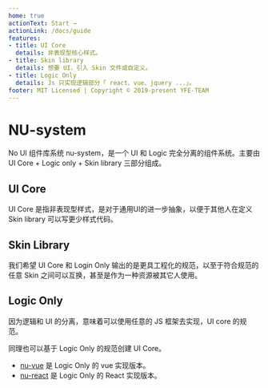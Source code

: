 ```yaml
---
home: true
actionText: Start →
actionLink: /docs/guide
features:
- title: UI Core
  details: 非表现型核心样式。
- title: Skin library
  details: 想要 UI，引入 Skin 文件或自定义。
- title: Logic Only
  details: Js 只实现逻辑部分「 react、vue、jquery ...」。
footer: MIT Licensed | Copyright © 2019-present YFE-TEAM
---
```


# NU-system

No UI 组件库系统 nu-system，是一个 UI 和 Logic 完全分离的组件系统。主要由 UI Core + Logic only + Skin library 三部分组成。

## UI Core

UI Core 是指非表现型样式，是对于通用UI的进一步抽象，以便于其他人在定义 Skin library 可以写更少样式代码。

## Skin Library

我们希望 UI Core 和 Login Only 输出的是更具工程化的规范，以至于符合规范的任意 Skin 之间可以互换，甚至是作为一种资源被其它人使用。
   
## Logic Only
  
因为逻辑和 UI 的分离，意味着可以使用任意的 JS 框架去实现，UI core 的规范。

同理也可以基于 Logic Only 的规范创建 UI Core。

- [nu-vue](https://yued-fe.github.io/nu-vue/) 是 Logic Only 的 vue 实现版本。
- [nu-react](https://yued-fe.github.io/nu-react/) 是 Logic Only 的 React 实现版本。

